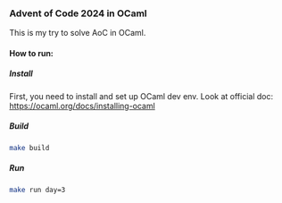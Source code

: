 ### Advent of Code 2024 in OCaml

This is my try to solve AoC in OCaml.


#### How to run: 

##### Install

First, you need to install and set up OCaml dev env. Look at official doc: https://ocaml.org/docs/installing-ocaml

##### Build

```sh
make build
```

##### Run

```sh
make run day=3
```

